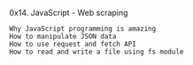 0x14. JavaScript - Web scraping 


    Why JavaScript programming is amazing
    How to manipulate JSON data
    How to use request and fetch API
    How to read and write a file using fs module
